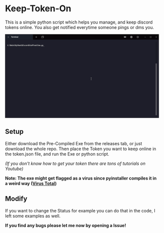 # Keep-Token-On

This is a simple python script which helps you manage, and keep discord tokens online.
You also get notified everytime someone pings or dms you.

<img src="https://github.com/A2uma0/Keep-Token-On/blob/main/online.gif" alt="gif">

## Setup

Either download the Pre-Compiled Exe from the releases tab, or just download the whole repo.
Then place the Token you want to keep online in the token.json file, and run the Exe or python script.

*(If you don't know how to get your token there are tons of tutorials on Youtube)*

**Note: The exe might get flagged as a virus since pyinstaller compiles it in a weird way ([Virus Total](https://www.virustotal.com/gui/file/326bae8984d4a14cdef0d3dbccbb5e44ea2cbc3fb8c0b77864077b2650aeac22/detection))**

## Modify

If you want to change the Status for example you can do that in the code, I left some examples as well.

**If you find any bugs please let me now by opening a Issue!**
